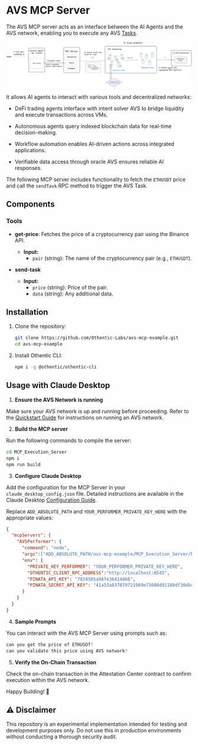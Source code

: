 # AVS MCP Server

The AVS MCP server acts as an interface between the AI Agents and the AVS network, enabling you to execute any AVS [Tasks](https://docs.othentic.xyz/main/avs-framework/othentic-consensus/task-and-task-definitions#task). 

![alt text](image.png)

It allows AI agents to interact with various tools and decentralized networks:

- DeFi trading agents interface with intent solver AVS to bridge liquidity and execute transactions across VMs.

- Autonomous agents query indexed blockchain data for real-time decision-making.

- Workflow automation enables AI-driven actions across integrated applications.

- Verifiable data access through oracle AVS ensures reliable AI responses.


The following MCP server includes functionality to fetch the `ETHUSDT` price and call the `sendTask` RPC method to trigger the AVS Task.

## Components

### Tools  

- **get-price**: Fetches the price of a cryptocurrency pair using the Binance API.  
  - **Input:**  
    - `pair` (string): The name of the cryptocurrency pair (e.g., `ETHUSDT`).  

- **send-task**  
  - **Input:**  
    - `price` (string): Price of the pair.  
    - `data` (string): Any additional data.  

## Installation

1. Clone the repository:

   ```bash
   git clone https://github.com/Othentic-Labs/avs-mcp-example.git
   cd avs-mcp-example
   ```

2. Install Othentic CLI:

   ```bash
   npm i -g @othentic/othentic-cli
   ```


## Usage with Claude Desktop
1. **Ensure the AVS Network is running**

Make sure your AVS network is up and running before proceeding. Refer to the [Quickstart Guide](https://docs.othentic.xyz/main/avs-framework/quick-start) for instructions on running an AVS network.

2. **Build the MCP server**

Run the following commands to compile the server:

```bash
cd MCP_Execution_Server
npm i
npm run build
```

3. **Configure Claude Desktop**
   
Add the configuration for the MCP Server in your `claude_desktop_config.json` file. Detailed instructions are available in the Claude Desktop [Configuration Guide](https://modelcontextprotocol.io/quickstart/user).

Replace `ADD_ABSOLUTE_PATH` and `YOUR_PERFORMER_PRIVATE_KEY_HERE` with the appropriate values:

```JSON
{
  "mcpServers": {
    "AVSPerformer": {
      "command": "node",
      "args":["ADD_ABSOLUTE_PATH/avs-mcp-example/MCP_Execution_Server/build/index.js"],
      "env": {
        "PRIVATE_KEY_PERFORMER": "YOUR_PERFORMER_PRIVATE_KEY_HERE",
        "OTHENTIC_CLIENT_RPC_ADDRESS":"http://localhost:8545",
        "PINATA_API_KEY": "7824585a98fe36414d68",
        "PINATA_SECRET_API_KEY": "41a53a837879721969e73008d91180df30dbc66097c7f75f08cd5489176b43ea",
      }
    }
  }
}
```

4. **Sample Prompts**
   
You can interact with the AVS MCP Server using prompts such as:

```bash
can you get the price of ETHUSDT?
can you validate this price using AVS network?
```

5. **Verify the On-Chain Transaction**

Check the on-chain transaction in the Attestation Center contract to confirm execution within the AVS network.


Happy Building! 🚀


## ⚠️ Disclaimer

This repository is an experimental implementation intended for testing and development purposes only. Do not use this in production environments without conducting a thorough security audit.

